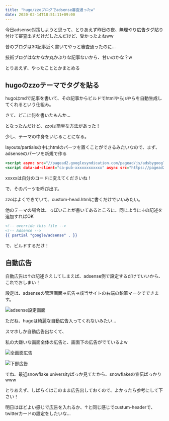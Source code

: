 ```yaml
---
title: "hugo/zzoブログでadsense審査通ったw"
date: 2020-02-14T18:51:11+09:00
---
```


今日adsense対策しようと思って、とりあえず昨日の夜、無理やり広告タグ貼り付けて審査出すだけだしたんだけど、受かったよねww

昔のブログは30記事近く書いてやっと審査通ったのに…

技術ブログはなかなか丸かぶりな記事ないから、甘いのかな？w

とりあえず、やったこととかまとめる

## hugoのzzoテーマでタグを貼る

hugoはmdで記事を書いて、その記事からビルドでhtmlやらjsやらを自動生成してくれるという仕組み。

さて、どこに何を書いたもんか…

となったんだけど、zzoは簡単な方法があった！

少し、テーマの中身をいじることになる。

layouts/partialsの中にhtmlのパーツを置くことができるみたいなので、まず、adsenseのパーツを新規で作る

```themes/zzo/layouts/partials/google/adsense.html
<script async src="//pagead2.googlesyndication.com/pagead/js/adsbygoogle.js"></script>
<script data-ad-client="ca-pub-xxxxxxxxxxxx" async src="https://pagead2.googlesyndication.com/pagead/js/adsbygoogle.js"></script>
```
xxxxxは自分のコードに変えてくださいね！

で、そのパーツを呼び出す。

zzoはよくできていて、custom-head.htmlに書くだけでいいみたい。

他のテーマの場合は、<head>っぽいことが書いてあるところに、同じように↓の記述を追加すればOK

```themes/zzo/layouts/partials/head/custom-head.html
<!-- override this file -->
<!-- Adsense -->
{{ partial "google/adsense" . }}
```
で、ビルドするだけ！

## 自動広告

自動広告は↑の記述さえしてしまえば、adsense側で設定するだけでいいから、これでおしまい！

設定は、adsenseの管理画面⇒広告⇒該当サイトの右端の鉛筆マークでできます。

![adsense設定画面](../img/adsense-setting.png)

ただね、hugoは綺麗な自動広告入ってくれないみたい…

スマホしか自動広告出なくて、

私の大嫌いな画面全体の広告と、画面下の広告がでているよw

![全画面広告](../img/adsense-big.jpg)

![下部広告](../img/adsense-bottom.jpg)

でね、最近snowflake universityばっか見てたから、snowflakeの宣伝ばっかりwww

とりあえず、しばらくはこのまま広告出しておくので、よかったら参考にして下さい！

明日はほどよい感じで広告を入れるか、↑と同じ感じでcustum-headerで、twitterカードの設定をしたいな…